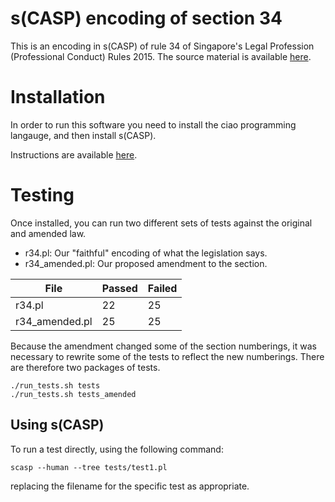 # s(CASP) encoding of section 34

This is an encoding in s(CASP) of rule 34 of Singapore's Legal Profession (Professional Conduct) Rules 2015.
The source material is available [here](https://sso.agc.gov.sg/SL/LPA1966-S706-2015#pr34-).


# Installation

In order to run this software you need to install the ciao programming langauge, and then install s(CASP).

Instructions are available [here](https://gitlab.software.imdea.org/ciao-lang/sCASP).

# Testing

Once installed, you can run two different sets of tests against the original and amended law.

* r34.pl: Our "faithful" encoding of what the legislation says.
* r34_amended.pl: Our  proposed amendment to the section.

|File|Passed|Failed|
|---|---|---|
| r34.pl |22|25|
|r34_amended.pl|25|25|

Because the amendment changed some of the section numberings, it was necessary to rewrite some of the tests
to reflect the new numberings. There are therefore two packages of tests.

```
./run_tests.sh tests
./run_tests.sh tests_amended
```

## Using s(CASP)

To run a test directly, using the following command:

`scasp --human --tree tests/test1.pl`

replacing the filename for the specific test as appropriate.